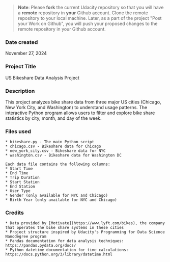 >**Note**: Please **fork** the current Udacity repository so that you will have a **remote** repository in **your** Github account. Clone the remote repository to your local machine. Later, as a part of the project "Post your Work on Github", you will push your proposed changes to the remote repository in your Github account.

### Date created
November 27, 2024

### Project Title
US Bikeshare Data Analysis Project

### Description
This project analyzes bike share data from three major US cities (Chicago, New York City, and Washington) to understand usage patterns. The interactive Python program allows users to filter and explore bike share statistics by city, month, and day of the week.

### Files used
    * bikeshare.py - The main Python script
    * chicago.csv - Bikeshare data for Chicago
    * new_york_city.csv - Bikeshare data for NYC
    * washington.csv - Bikeshare data for Washington DC

    Each data file contains the following columns:
    * Start Time
    * End Time
    * Trip Duration
    * Start Station
    * End Station
    * User Type
    * Gender (only available for NYC and Chicago)
    * Birth Year (only available for NYC and Chicago)

### Credits
    * Data provided by [Motivate](https://www.lyft.com/bikes), the company that operates the bike share systems in these cities
    * Project structure inspired by Udacity's Programming for Data Science Nanodegree program
    * Pandas documentation for data analysis techniques: https://pandas.pydata.org/docs/
    * Python datetime documentation for time calculations: https://docs.python.org/3/library/datetime.html

